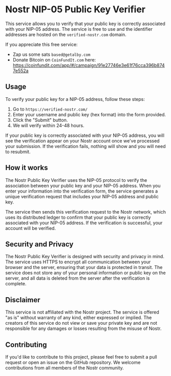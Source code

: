 # Nostr NIP-05 Public Key Verifier

This service allows you to verify that your public key is correctly associated with your NIP-05 address. The service is free to use and the identifier addresses are hosted on the `verified-nostr.com` domain.

If you appreciate this free service:
- Zap us some sats `based@getalby.com`
- Donate Bitcoin on `CoinFundIt.com` here: https://coinfundit.com/app/#/campaign/91e27746e3e61f76cca396b8747e552a

## Usage

To verify your public key for a NIP-05 address, follow these steps:

1. Go to `https://verified-nostr.com/`
2. Enter your username and public key (hex format) into the form provided.
3. Click the "Submit" button.
4. We will verify within 24-48 hours.

If your public key is correctly associated with your NIP-05 address, you will see the verification appear on your Nostr account once we've processed your submission. If the verification fails, nothing will show and you will need to resubmit.

## How it works

The Nostr Public Key Verifier uses the NIP-05 protocol to verify the association between your public key and your NIP-05 address. When you enter your information into the verification form, the service generates a unique verification request that includes your NIP-05 address and public key.

The service then sends this verification request to the Nostr network, which uses its distributed ledger to confirm that your public key is correctly associated with your NIP-05 address. If the verification is successful, your account will be verified.

## Security and Privacy

The Nostr Public Key Verifier is designed with security and privacy in mind. The service uses HTTPS to encrypt all communication between your browser and the server, ensuring that your data is protected in transit. The service does not store any of your personal information or public key on the server, and all data is deleted from the server after the verification is complete.

## Disclaimer

This service is not affiliated with the Nostr project. The service is offered "as is" without warranty of any kind, either expressed or implied. The creators of this service do not view or save your private key and are not responsible for any damages or losses resulting from the misuse of Nostr.

## Contributing

If you'd like to contribute to this project, please feel free to submit a pull request or open an issue on the GitHub repository. We welcome contributions from all members of the Nostr community.
